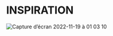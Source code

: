 # INSPIRATION

![Capture d’écran 2022-11-19 à 01 03 10](https://user-images.githubusercontent.com/46727566/202877046-615d4bad-92e7-4cbe-a559-a448a6fd08b2.png)
